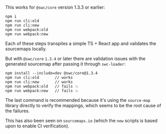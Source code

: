 This works for `@swc/core` version 1.3.3 or earlier:

```
npm i
npm run cli:old
npm run cli:new
npm run webpack:old
npm run webpack:new
```

Each of these steps transpiles a simple TS + React app and validates the sourcemaps
locally.

But with `@swc/core` `1.3.4` or later there are validation issues with the
generated sourcemap after passing it through `swc-loader`:

```
npm install --include=dev @swc/core@1.3.4
npm run cli:old       // works
npm run cli:new       // works
npm run webpack:old   // fails 💥 
npm run webpack:new   // fails 💥 
```

The last command is recommended because it's using the `source-map` library
directly to verify the mappings, which seems to be the root cause of the
failures.

This has also been seen on `sourcemaps.io` (which the `new` scripts is based
upon to enable CI verification).